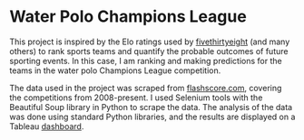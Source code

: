 # Water Polo Champions League

This project is inspired by the Elo ratings used by [fivethirtyeight](https://fivethirtyeight.com/sports/) (and many others) to rank sports teams and quantify the probable outcomes of future sporting events. In this case, I am ranking and making predictions for the teams in the water polo Champions League competition.

The data used in the project was scraped from [flashscore.com](https://www.flashscore.com/water-polo/europe/champions-league/results/), covering the competitions from 2008-present. I used Selenium tools with the Beautiful Soup library in Python to scrape the data. The analysis of the data was done using standard Python libraries, and the results are displayed on a Tableau [dashboard](https://public.tableau.com/views/WaterPoloChampionsLeague2008-Present/CurrentSeason).
